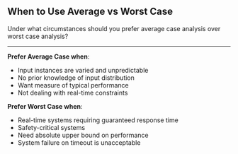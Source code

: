 ## When to Use Average vs Worst Case

Under what circumstances should you prefer average case analysis over worst case analysis?

---

**Prefer Average Case when**:
- Input instances are varied and unpredictable
- No prior knowledge of input distribution
- Want measure of typical performance
- Not dealing with real-time constraints

**Prefer Worst Case when**:
- Real-time systems requiring guaranteed response time
- Safety-critical systems
- Need absolute upper bound on performance
- System failure on timeout is unacceptable


